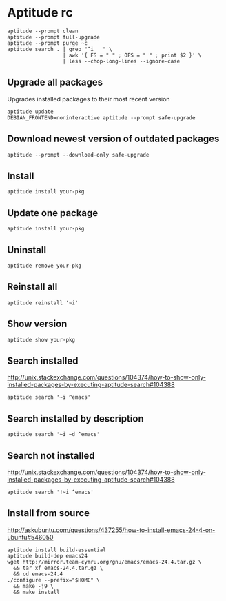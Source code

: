 # Aptitude rc

    aptitude --prompt clean
    aptitude --prompt full-upgrade
    aptitude --prompt purge ~c
    aptitude search . | grep "^i   " \
                      | awk '{ FS = " " ; OFS = " " ; print $2 }' \
                      | less --chop-long-lines --ignore-case

## Upgrade all packages

Upgrades installed packages to their most recent version

    aptitude update
    DEBIAN_FRONTEND=noninteractive aptitude --prompt safe-upgrade

## Download newest version of outdated packages

    aptitude --prompt --download-only safe-upgrade

## Install

    aptitude install your-pkg

## Update one package

    aptitude install your-pkg

## Uninstall

    aptitude remove your-pkg

## Reinstall all

    aptitude reinstall '~i'

## Show version

    aptitude show your-pkg

## Search installed

<http://unix.stackexchange.com/questions/104374/how-to-show-only-installed-packages-by-executing-aptitude-search#104388>

    aptitude search '~i ^emacs'

## Search installed by description

    aptitude search '~i ~d ^emacs'

## Search not installed

<http://unix.stackexchange.com/questions/104374/how-to-show-only-installed-packages-by-executing-aptitude-search#104388>

    aptitude search '!~i ^emacs'

## Install from source

<http://askubuntu.com/questions/437255/how-to-install-emacs-24-4-on-ubuntu#546050>

    aptitude install build-essential
    aptitude build-dep emacs24
    wget http://mirror.team-cymru.org/gnu/emacs/emacs-24.4.tar.gz \
      && tar xf emacs-24.4.tar.gz \
      && cd emacs-24.4
    ./configure --prefix="$HOME" \
      && make -j9 \
      && make install
